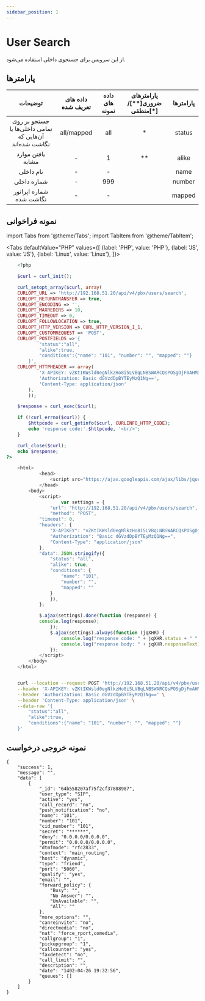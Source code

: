 ```yaml
---
sidebar_position: 1
---
```

# User Search

از این سرویس برای جستجوی داخلی استفاده می‌شود.

## پارامتر‌ها
|                        توضیحات                       | داده های تعریف شده | داده های نمونه | پارامترهای ضروری[**]/منطقی[*] | پارامترها |
|:----------------------------------------------------:|:------------------:|:--------------:|:----------------------:|:---------:|
| جستجو بر روی تمامی داخلی‌ها یا آن‌هایی که نگاشت شده‌اند |     all/mapped     |       all      |            *           |   status  |
|                   یافتن موارد مشابه                  |          -         |        1       |           **           |   alike   |
|                       نام داخلی                      |          -         |        -       |                        |    name   |
|                      شماره داخلی                     |          -         |       999      |                        |   number  |
|                شماره اپراتور نگاشت شده               |          -         |        -       |                        |   mapped  |


	
## نمونه فراخوانی

import Tabs from '@theme/Tabs';
import TabItem from '@theme/TabItem';

<Tabs
    defaultValue="PHP"
    values={[
        {label: 'PHP', value: 'PHP'},
        {label: 'JS', value: 'JS'},
		{label: 'Linux', value: 'Linux'},
    ]}>
<TabItem value="PHP">

```php
	<?php

	$curl = curl_init();

	curl_setopt_array($curl, array(
	CURLOPT_URL => 'http://192.168.51.20/api/v4/pbx/users/search',
	CURLOPT_RETURNTRANSFER => true,
	CURLOPT_ENCODING => '',
	CURLOPT_MAXREDIRS => 10,
	CURLOPT_TIMEOUT => 0,
	CURLOPT_FOLLOWLOCATION => true,
	CURLOPT_HTTP_VERSION => CURL_HTTP_VERSION_1_1,
	CURLOPT_CUSTOMREQUEST => 'POST',
	CURLOPT_POSTFIELDS =>'{
			"status":"all",
			"alike":true,
			"conditions":{"name": "101", "number": "", "mapped": ""}
		}',
	CURLOPT_HTTPHEADER => array(
			'X-APIKEY: vZKtIKWsld0egNlkzHo8i5LVBqLNBSWARCQsPOSgDjFmAHM3tG',
			'Authorization: Basic dGVzdDpBYTEyMzQ1Ng==',
			'Content-Type: application/json'
		),
		));

	$response = curl_exec($curl);

	if (!curl_errno($curl)) {
		$httpcode = curl_getinfo($curl, CURLINFO_HTTP_CODE);
		echo 'response code:'.$httpcode, '<br/>';
	}

	curl_close($curl);
	echo $response;
?>
```

</TabItem>
<TabItem value="JS">

```js
	<html>
			<head>
				<script src="https://ajax.googleapis.com/ajax/libs/jquery/3.5.1/jquery.min.js"></script>
			</head>
		<body>
			<script>
					var settings = {
				"url": "http://192.168.51.20/api/v4/pbx/users/search",
				"method": "POST",
			"timeout": 0,
			"headers": {
				"X-APIKEY": "vZKtIKWsld0egNlkzHo8i5LVBqLNBSWARCQsPOSgDjFmAHM3tG",
				"Authorization": "Basic dGVzdDpBYTEyMzQ1Ng==",
				"Content-Type": "application/json"
			},
			"data": JSON.stringify({
				"status": "all",
				"alike": true,
				"conditions": {
					"name": "101",
					"number": "",
					"mapped": ""
				}
				}),
			};

			$.ajax(settings).done(function (response) {
			console.log(response);
				});
				$.ajax(settings).always(function (jqXHR) {
					console.log("response code: " + jqXHR.status + " " + jqXHR.statusText);
					console.log("response body: " + jqXHR.responseText);
				});
			</script>
		</body>
	</html>
```

</TabItem>
<TabItem value="Linux">

```bash

	curl --location --request POST 'http://192.168.51.20/api/v4/pbx/users/search' \
	--header 'X-APIKEY: vZKtIKWsld0egNlkzHo8i5LVBqLNBSWARCQsPOSgDjFmAHM3tG' \
	--header 'Authorization: Basic dGVzdDpBYTEyMzQ1Ng==' \
	--header 'Content-Type: application/json' \
	--data-raw '{
		"status":"all",
		"alike":true,
		"conditions":{"name": "101", "number": "", "mapped": ""}
	}'
```
</TabItem>
</Tabs>


## نمونه خروجی درخواست

```shell
{
    "success": 1,
    "message": "",
    "data": [
        {
            "_id": "64b558207af75f2cf37888987",
            "user_type": "SIP",
            "active": "yes",
            "call_record": "no",
            "push_notification": "no",
            "name": "101",
            "number": "101",
            "cid_number": "101",
            "secret": "******",
            "deny": "0.0.0.0/0.0.0.0",
            "permit": "0.0.0.0/0.0.0.0",
            "dtmfmode": "rfc2833",
            "context": "main_routing",
            "host": "dynamic",
            "type": "friend",
            "port": "5060",
            "qualify": "yes",
            "email": "",
            "forward_policy": {
                "Busy": "",
                "No Answer": "",
                "UnAvailable": "",
                "All": ""
            },
            "more_options": "",
            "canreinvite": "no",
            "directmedia": "no",
            "nat": "force_rport,comedia",
            "callgroup": "1",
            "pickupgroup": "1",
            "callcounter": "yes",
            "faxdetect": "no",
            "call_limit": "",
            "description": "",
            "date": "1402-04-26 19:32:56",
            "queues": []
        }
    ]
}
```